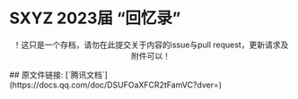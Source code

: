 # SXYZ 2023届 “回忆录”
<p align=center>！这只是一个存档，请勿在此提交关于内容的issue与pull request，更新请求及附件可以！</p>
## 原文件链接: [`腾讯文档`](https://docs.qq.com/doc/DSUFOaXFCR2tFamVC?dver=)